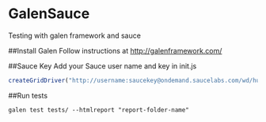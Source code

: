 # GalenSauce
Testing with galen framework and sauce

##Install Galen
Follow instructions at http://galenframework.com/

##Sauce Key
Add your Sauce user name and key in init.js
```javascript
createGridDriver("http://username:saucekey@ondemand.saucelabs.com/wd/hub"
```
##Run tests
```
galen test tests/ --htmlreport "report-folder-name"
```